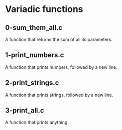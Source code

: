 # Variadic functions
## 0-sum_them_all.c
A function that returns the sum of all its parameters.
## 1-print_numbers.c
A function that prints numbers, followed by a new line.
## 2-print_strings.c
A function that prints strings, followed by a new line.
## 3-print_all.c
A function that prints anything.
